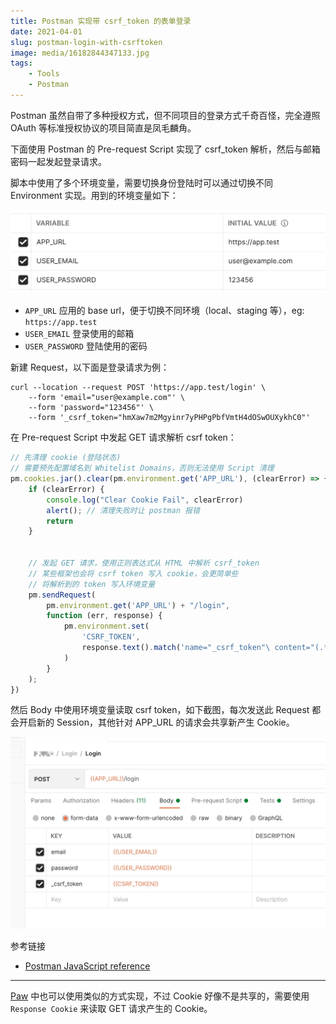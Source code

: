 ```yaml
---
title: Postman 实现带 csrf_token 的表单登录
date: 2021-04-01
slug: postman-login-with-csrftoken
image: media/16182844347133.jpg
tags:
    - Tools
    - Postman
---
```


Postman 虽然自带了多种授权方式，但不同项目的登录方式千奇百怪，完全遵照 OAuth 等标准授权协议的项目简直是凤毛麟角。

下面使用 Postman 的 Pre-request Script 实现了 csrf_token 解析，然后与邮箱密码一起发起登录请求。

脚本中使用了多个环境变量，需要切换身份登陆时可以通过切换不同 Environment 实现。用到的环境变量如下：

![Environments](media/16173258219260.jpg)
- `APP_URL` 应用的 base url，便于切换不同环境（local、staging 等），eg: `https://app.test`
- `USER_EMAIL` 登录使用的邮箱
- `USER_PASSWORD` 登陆使用的密码

新建 Request，以下面是登录请求为例：

```
curl --location --request POST 'https://app.test/login' \
    --form 'email="user@example.com"' \
    --form 'password="123456"' \
    --form '_csrf_token="hmXaw7m2Mgyinr7yPHPgPbfVmtH4dOSwOUXykhC0"'
```

在 Pre-request Script 中发起 GET 请求解析 csrf token：

```javascript
// 先清理 cookie (登陆状态)
// 需要预先配置域名到 Whitelist Domains，否则无法使用 Script 清理
pm.cookies.jar().clear(pm.environment.get('APP_URL'), (clearError) => {
    if (clearError) {
        console.log("Clear Cookie Fail", clearError)
        alert(); // 清理失败时让 postman 报错
        return
    }

    
    // 发起 GET 请求，使用正则表达式从 HTML 中解析 csrf_token
    // 某些框架也会将 csrf token 写入 cookie，会更简单些
    // 将解析到的 token 写入环境变量
    pm.sendRequest(
        pm.environment.get('APP_URL') + "/login",
        function (err, response) {
            pm.environment.set(
                'CSRF_TOKEN',
                response.text().match('name="_csrf_token"\ content="(.*)"')[1]
            )
        }
    );
})
```

然后 Body 中使用环境变量读取 csrf token，如下截图，每次发送此 Request 都会开启新的 Session，其他针对 APP_URL 的请求会共享新产生 Cookie。

![Request](media/16172822685321.jpg)


参考链接
- [Postman JavaScript reference](https://learning.postman.com/docs/writing-scripts/script-references/postman-sandbox-api-reference/)

---

[Paw](https://paw.cloud) 中也可以使用类似的方式实现，不过 Cookie 好像不是共享的，需要使用 `Response Cookie` 来读取 GET 请求产生的 Cookie。

